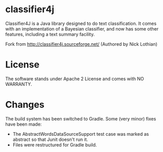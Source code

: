 # classifier4j
Classifier4J is a Java library designed to do text classification. It comes with an implementation of a Bayesian classifier, and now has some other features, including a text summary facility.

Fork from http://classifier4j.sourceforge.net/ (Authored by Nick Lothian)

# License
The software stands under Apache 2 License and comes with NO WARRANTY.

# Changes
The build system has been switched to Gradle. Some (very minor) fixes have been made:
- The AbstractWordsDataSourceSupport test case was marked as abstract so that Junit doesn't run it.
- Files were restructured for Gradle build.
